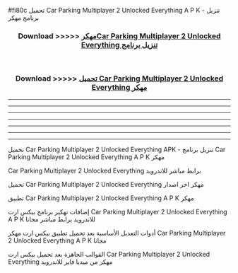 #fi80c تحميل Car Parking Multiplayer 2 Unlocked Everything  A P K - تنزيل برنامج مهكر



<div align="center">
<h3>Download >>>>> <a href="https://runaway1.web.app/?sq=Car Parking Multiplayer 2 Unlocked Everything ">مهكرCar Parking Multiplayer 2 Unlocked Everything  تنزيل برنامج</a></h3><br>

<h3>Download >>>>> <a href="https://runaway1.web.app/?sq=Car Parking Multiplayer 2 Unlocked Everything ">تحميل Car Parking Multiplayer 2 Unlocked Everything  مهكر</a></h3>
</div>


----------------------------------------------------------

----------------------------------------------------------

----------------------------------------------------------

----------------------------------------------------------

----------------------------------------------------------

----------------------------------------------------------

----------------------------------------------------------

تحميل Car Parking Multiplayer 2 Unlocked Everything  APK - تنزيل برنامج Car Parking Multiplayer 2 Unlocked Everything  A P K مهكر

Car Parking Multiplayer 2 Unlocked Everything  برابط مباشر للاندرويد

تحميل Car Parking Multiplayer 2 Unlocked Everything  مهكر اخر اصدار

تطبيق Car Parking Multiplayer 2 Unlocked Everything  A P K مهكر

إضافات تهكير برنامج بيكس ارت Car Parking Multiplayer 2 Unlocked Everything  A P K للاندرويد برابط مباشر مجانا

أدوات التعديل الأساسية بعد تحميل تطبيق بيكس ارت مهكر Car Parking Multiplayer 2 Unlocked Everything  A P K مجانا

القوالب الجاهزة بعد تحميل بيكس ارت Car Parking Multiplayer 2 Unlocked Everything  مهكر من ميديا فاير للاندرويد


